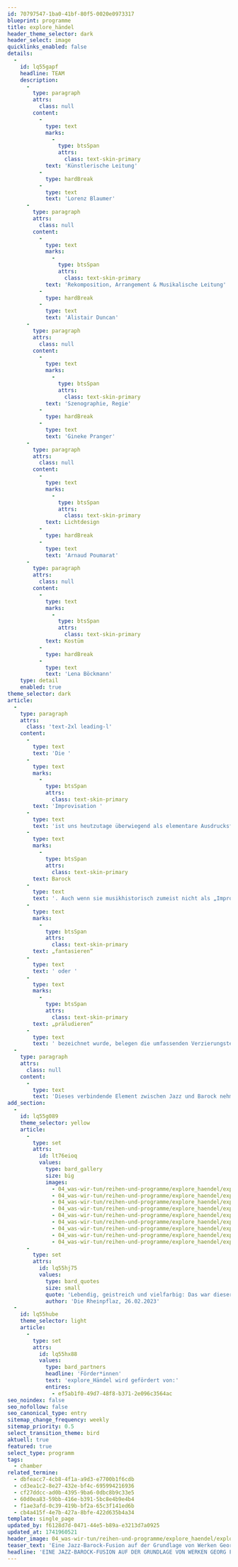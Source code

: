 ```yaml
---
id: 70797547-1ba0-41bf-80f5-0020e0973317
blueprint: programme
title: explore_händel
header_theme_selector: dark
header_select: image
quicklinks_enabled: false
details:
  -
    id: lq55gapf
    headline: TEAM
    description:
      -
        type: paragraph
        attrs:
          class: null
        content:
          -
            type: text
            marks:
              -
                type: btsSpan
                attrs:
                  class: text-skin-primary
            text: 'Künstlerische Leitung'
          -
            type: hardBreak
          -
            type: text
            text: 'Lorenz Blaumer'
      -
        type: paragraph
        attrs:
          class: null
        content:
          -
            type: text
            marks:
              -
                type: btsSpan
                attrs:
                  class: text-skin-primary
            text: 'Rekomposition, Arrangement & Musikalische Leitung'
          -
            type: hardBreak
          -
            type: text
            text: 'Alistair Duncan'
      -
        type: paragraph
        attrs:
          class: null
        content:
          -
            type: text
            marks:
              -
                type: btsSpan
                attrs:
                  class: text-skin-primary
            text: 'Szenographie, Regie'
          -
            type: hardBreak
          -
            type: text
            text: 'Gineke Pranger'
      -
        type: paragraph
        attrs:
          class: null
        content:
          -
            type: text
            marks:
              -
                type: btsSpan
                attrs:
                  class: text-skin-primary
            text: Lichtdesign
          -
            type: hardBreak
          -
            type: text
            text: 'Arnaud Poumarat'
      -
        type: paragraph
        attrs:
          class: null
        content:
          -
            type: text
            marks:
              -
                type: btsSpan
                attrs:
                  class: text-skin-primary
            text: Kostüm
          -
            type: hardBreak
          -
            type: text
            text: 'Lena Böckmann'
    type: detail
    enabled: true
theme_selector: dark
article:
  -
    type: paragraph
    attrs:
      class: 'text-2xl leading-l'
    content:
      -
        type: text
        text: 'Die '
      -
        type: text
        marks:
          -
            type: btsSpan
            attrs:
              class: text-skin-primary
        text: 'Improvisation '
      -
        type: text
        text: 'ist uns heutzutage überwiegend als elementare Ausdrucksform des Jazz bekannt. Doch auch in der klassischen Musik gab es Epochen, in denen die Improvisation eine wesentliche Rolle gespielt hat: so beispielsweise im '
      -
        type: text
        marks:
          -
            type: btsSpan
            attrs:
              class: text-skin-primary
        text: Barock
      -
        type: text
        text: '. Auch wenn sie musikhistorisch zumeist nicht als „Improvisation“, sondern mit Begriffen wie '
      -
        type: text
        marks:
          -
            type: btsSpan
            attrs:
              class: text-skin-primary
        text: „fantasieren“
      -
        type: text
        text: ' oder '
      -
        type: text
        marks:
          -
            type: btsSpan
            attrs:
              class: text-skin-primary
        text: „präludieren“
      -
        type: text
        text: ' bezeichnet wurde, belegen die umfassenden Verzierungstechniken, Melodieimprovisationen über ostinaten Bassfiguren sowie die Ausführung des Generalbasses die Selbstverständlichkeit der Improvisation in der Barockmusik und die damit verbundenen Anforderungen an die Improvisationsfähigkeiten der Musiker*innen.'
  -
    type: paragraph
    attrs:
      class: null
    content:
      -
        type: text
        text: 'Dieses verbindende Element zwischen Jazz und Barock nehmen die Musiker*innen von Stegreif zum Anlass, um einen modernen, musikalischen Blick auf die ganze Breite von Georg Friedrich Händels (1685-1759) Werken zu werfen - vom traditionellen Concerto Grosso in g-moll (Op. 6 No. 6, HWV 324: III), über die berühmte Rinaldo "Arie Lascia ch''io pianga" (HWV 7) bis hin zu Händels Oratorium Israel in Egypt (HWV 54). Unter der musikalischen Leitung von Alistair Duncan entsteht im Hier und Jetzt, auswendig, frei beweglich im Raum eine kammermusikalische Konzertperformance für 7 Musiker*innen mit unterschiedlichen künstlerischen Ausbildungen sowie verschiedenen Herangehensweisen an Barockmusik und die Kunst der Improvisation.'
add_section:
  -
    id: lq55g089
    theme_selector: yellow
    article:
      -
        type: set
        attrs:
          id: lt76eioq
          values:
            type: bard_gallery
            size: big
            images:
              - 04_was-wir-tun/reihen-und-programme/explore_haendel/explore_handel_berlin-2024-c)-navina-neuschl--1518.jpg
              - 04_was-wir-tun/reihen-und-programme/explore_haendel/explore_handel_berlin-2024-c)-navina-neuschl-1416.jpg
              - 04_was-wir-tun/reihen-und-programme/explore_haendel/explore_handel_berlin-2024-c)-navina-neuschl-1600.jpg
              - 04_was-wir-tun/reihen-und-programme/explore_haendel/explore_handel_berlin-2024-c)-navina-neuschl-1613.jpg
              - 04_was-wir-tun/reihen-und-programme/explore_haendel/explore_handel_berlin-2024-c)-navina-neuschl-1640.jpg
              - 04_was-wir-tun/reihen-und-programme/explore_haendel/explore_handel_berlin-2024-c)-navina-neuschl-199462.jpg
              - 04_was-wir-tun/reihen-und-programme/explore_haendel/explore_handel_berlin-2024-c)-navina-neuschl-199706.jpg
              - 04_was-wir-tun/reihen-und-programme/explore_haendel/explore_handel_berlin-2024-c)-navina-neuschl-199827.jpg
              - 04_was-wir-tun/reihen-und-programme/explore_haendel/explore_handel_berlin-2024-c)-navina-neuschl-199836.jpg
      -
        type: set
        attrs:
          id: lq55hj75
          values:
            type: bard_quotes
            size: small
            quote: 'Lebendig, geistreich und vielfarbig: Das war dieser erstmals in dieser Form aufgeführte jazzige Händel in Karlsruhe, der beim Publikum große Begeisterung hervorrief.'
            author: 'Die Rheinpflaz, 26.02.2023'
  -
    id: lq55hube
    theme_selector: light
    article:
      -
        type: set
        attrs:
          id: lq55hx88
          values:
            type: bard_partners
            headline: 'Förder*innen'
            text: 'explore_Händel wird gefördert von:'
            entires:
              - ef5ab1f0-49d7-48f8-b371-2e096c3564ac
seo_noindex: false
seo_nofollow: false
seo_canonical_type: entry
sitemap_change_frequency: weekly
sitemap_priority: 0.5
select_transition_theme: bird
aktuell: true
featured: true
select_type: programm
tags:
  - chamber
related_termine:
  - dbfeacc7-4cb8-4f1a-a9d3-e7700b1f6cdb
  - cd3ea1c2-8e27-432e-bf4c-695994216936
  - cf27ddcc-ad0b-4395-9ba6-0dbc8b9c33e5
  - 60d0ea83-59bb-416e-b391-5bc8e4b9e4b4
  - f1ae3afd-0c39-419b-bf2a-65c3f141ed6b
  - cb4a415f-4e7b-427a-8bfe-422d635b4a34
template: single_page
updated_by: f6128d7d-0471-44e5-b89a-e3213d7a0925
updated_at: 1741960521
header_image: 04_was-wir-tun/reihen-und-programme/explore_haendel/explore_handel_berlin-2024-c)-navina-neuschl-199827.jpg
teaser_text: 'Eine Jazz-Barock-Fusion auf der Grundlage von Werken Georg Friedrich Händels'
headline: 'EINE JAZZ-BAROCK-FUSION AUF DER GRUNDLAGE VON WERKEN GEORG FRIEDRICH HÄNDELS'
---
```

